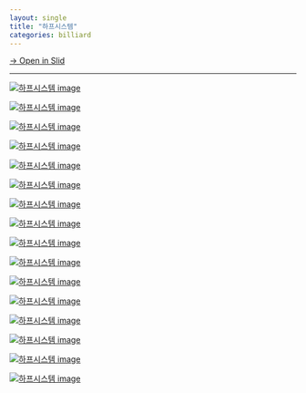 ```yaml
---
layout: single
title: "하프시스템"
categories: billiard
---
```


[→ Open in Slid](https://slid.cc/docs/529e7bd9998544baa282ea16dd27e621)


---

[![하프시스템 image](https://slid-users-assets-v1-seoul.s3.ap-northeast-2.amazonaws.com/public/capture_images/529e7bd9998544baa282ea16dd27e621/39745f12-6a3b-4b16-aa23-2f64645d9ab9.png)](https://slid.cc/vdocs/529e7bd9998544baa282ea16dd27e621?v=d1e8ded0cecc47ec93e20a9ef82ba52c&start=72.6221040038147)

[![하프시스템 image](https://slid-users-assets-v1-seoul.s3.ap-northeast-2.amazonaws.com/public/capture_images/529e7bd9998544baa282ea16dd27e621/e1a97ae2-b154-4815-bacd-5ea774f7c477.png)](https://slid.cc/vdocs/529e7bd9998544baa282ea16dd27e621?v=d1e8ded0cecc47ec93e20a9ef82ba52c&start=99.67648306103516)

[![하프시스템 image](https://slid-users-assets-v1-seoul.s3.ap-northeast-2.amazonaws.com/public/capture_images/529e7bd9998544baa282ea16dd27e621/9c9e4e48-9e3e-46ef-bc8f-9333bbbec56a.png)](https://slid.cc/vdocs/529e7bd9998544baa282ea16dd27e621?v=d1e8ded0cecc47ec93e20a9ef82ba52c&start=116.1266650743866)

[![하프시스템 image](https://slid-users-assets-v1-seoul.s3.ap-northeast-2.amazonaws.com/public/capture_images/529e7bd9998544baa282ea16dd27e621/aa966d0c-ec6b-44ad-832a-a4e1631314f3.png)](https://slid.cc/vdocs/529e7bd9998544baa282ea16dd27e621?v=d1e8ded0cecc47ec93e20a9ef82ba52c&start=155.46287695803832)

[![하프시스템 image](https://slid-users-assets-v1-seoul.s3.ap-northeast-2.amazonaws.com/public/capture_images/529e7bd9998544baa282ea16dd27e621/a9406630-cbab-459f-ac90-e370183f1520.png)](https://slid.cc/vdocs/529e7bd9998544baa282ea16dd27e621?v=d1e8ded0cecc47ec93e20a9ef82ba52c&start=187.26401509536743)

[![하프시스템 image](https://slid-users-assets-v1-seoul.s3.ap-northeast-2.amazonaws.com/public/capture_images/529e7bd9998544baa282ea16dd27e621/1a1b8ba7-e70e-4102-a739-2fe3ff2608f8.png)](https://slid.cc/vdocs/529e7bd9998544baa282ea16dd27e621?v=d1e8ded0cecc47ec93e20a9ef82ba52c&start=290.70107305340576)

[![하프시스템 image](https://slid-users-assets-v1-seoul.s3.ap-northeast-2.amazonaws.com/public/capture_images/529e7bd9998544baa282ea16dd27e621/119b1176-da21-4dae-952f-e3766c247e60.png)](https://slid.cc/vdocs/529e7bd9998544baa282ea16dd27e621?v=d1e8ded0cecc47ec93e20a9ef82ba52c&start=300.3075171277924)

[![하프시스템 image](https://slid-users-assets-v1-seoul.s3.ap-northeast-2.amazonaws.com/public/capture_images/529e7bd9998544baa282ea16dd27e621/cd48913f-2d56-43fe-b6fa-8e1a6744e8cc.png)](https://slid.cc/vdocs/529e7bd9998544baa282ea16dd27e621?v=d1e8ded0cecc47ec93e20a9ef82ba52c&start=313.1987980591278)

[![하프시스템 image](https://slid-users-assets-v1-seoul.s3.ap-northeast-2.amazonaws.com/public/capture_images/529e7bd9998544baa282ea16dd27e621/21736053-ffed-4fb2-be4a-5716d16a728a.png)](https://slid.cc/vdocs/529e7bd9998544baa282ea16dd27e621?v=d1e8ded0cecc47ec93e20a9ef82ba52c&start=340.58499716975405)

[![하프시스템 image](https://slid-users-assets-v1-seoul.s3.ap-northeast-2.amazonaws.com/public/capture_images/529e7bd9998544baa282ea16dd27e621/4563e809-77a4-4657-aaab-ab3f33cec914.png)](https://slid.cc/vdocs/529e7bd9998544baa282ea16dd27e621?v=d1e8ded0cecc47ec93e20a9ef82ba52c&start=354.73980584931945)

[![하프시스템 image](https://slid-users-assets-v1-seoul.s3.ap-northeast-2.amazonaws.com/public/capture_images/529e7bd9998544baa282ea16dd27e621/02b45d13-ade9-4c91-b7aa-9442688f258c.png)](https://slid.cc/vdocs/529e7bd9998544baa282ea16dd27e621?v=d1e8ded0cecc47ec93e20a9ef82ba52c&start=401.66450105722043)

[![하프시스템 image](https://slid-users-assets-v1-seoul.s3.ap-northeast-2.amazonaws.com/public/capture_images/529e7bd9998544baa282ea16dd27e621/42e5b740-5352-46bd-91d8-50455b5bfe0b.png)](https://slid.cc/vdocs/529e7bd9998544baa282ea16dd27e621?v=d1e8ded0cecc47ec93e20a9ef82ba52c&start=425.93558298664857)

[![하프시스템 image](https://slid-users-assets-v1-seoul.s3.ap-northeast-2.amazonaws.com/public/capture_images/529e7bd9998544baa282ea16dd27e621/b1e3b779-6bfa-4148-8e83-63b5045925c9.png)](https://slid.cc/vdocs/529e7bd9998544baa282ea16dd27e621?v=d1e8ded0cecc47ec93e20a9ef82ba52c&start=440.4675631125336)

[![하프시스템 image](https://slid-users-assets-v1-seoul.s3.ap-northeast-2.amazonaws.com/public/capture_images/529e7bd9998544baa282ea16dd27e621/ac762689-dc94-4ac4-b5f0-cfcb64de5ea2.png)](https://slid.cc/vdocs/529e7bd9998544baa282ea16dd27e621?v=d1e8ded0cecc47ec93e20a9ef82ba52c&start=460.6047778855591)

[![하프시스템 image](https://slid-users-assets-v1-seoul.s3.ap-northeast-2.amazonaws.com/public/capture_images/529e7bd9998544baa282ea16dd27e621/d288658c-1433-47d9-9382-6c96eca298e1.png)](https://slid.cc/vdocs/529e7bd9998544baa282ea16dd27e621?v=d1e8ded0cecc47ec93e20a9ef82ba52c&start=463.7063999485016)

[![하프시스템 image](https://slid-users-assets-v1-seoul.s3.ap-northeast-2.amazonaws.com/public/capture_images/529e7bd9998544baa282ea16dd27e621/31fa504e-7848-40b6-a501-e0bbac8df540.png)](https://slid.cc/vdocs/529e7bd9998544baa282ea16dd27e621?v=d1e8ded0cecc47ec93e20a9ef82ba52c&start=482.11253395613096)



